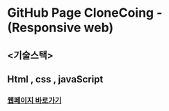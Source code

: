 # GitHub Page CloneCoing - (Responsive web)



## <기술스택>
## Html , css , javaScript



### [웹페이지 바로가기](https://wondonghwi.github.io/GitHub_CloneCoding_CSS/)
